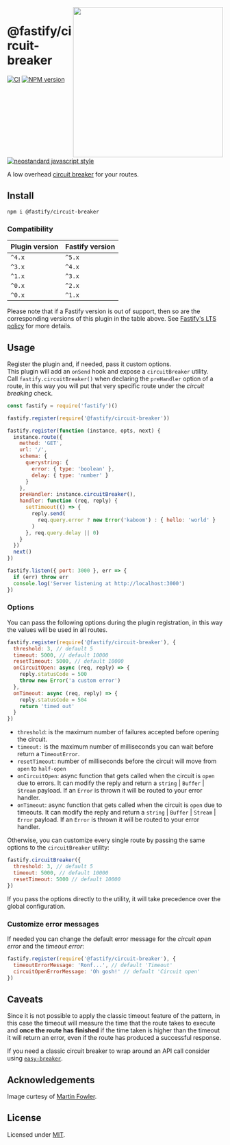<img align="right" width="350" height="auto" src="https://martinfowler.com/bliki/images/circuitBreaker/state.png">

# @fastify/circuit-breaker

[![CI](https://github.com/fastify/fastify-circuit-breaker/actions/workflows/ci.yml/badge.svg?branch=master)](https://github.com/fastify/fastify-circuit-breaker/actions/workflows/ci.yml)
[![NPM version](https://img.shields.io/npm/v/@fastify/circuit-breaker.svg?style=flat)](https://www.npmjs.com/package/@fastify/circuit-breaker)
[![neostandard javascript style](https://img.shields.io/badge/code_style-neostandard-brightgreen?style=flat)](https://github.com/neostandard/neostandard)

A low overhead [circuit breaker](https://martinfowler.com/bliki/CircuitBreaker.html) for your routes.

## Install
```
npm i @fastify/circuit-breaker
```

### Compatibility
| Plugin version | Fastify version |
| ---------------|-----------------|
| `^4.x`         | `^5.x`          |
| `^3.x`         | `^4.x`          |
| `^1.x`         | `^3.x`          |
| `^0.x`         | `^2.x`          |
| `^0.x`         | `^1.x`          |


Please note that if a Fastify version is out of support, then so are the corresponding versions of this plugin
in the table above.
See [Fastify's LTS policy](https://github.com/fastify/fastify/blob/main/docs/Reference/LTS.md) for more details.

## Usage
Register the plugin and, if needed, pass it custom options.<br>
This plugin will add an `onSend` hook and expose a `circuitBreaker` utility.<br>
Call `fastify.circuitBreaker()` when declaring the `preHandler` option of a route, in this way you will put that very specific route under the *circuit breaking* check.
```js
const fastify = require('fastify')()

fastify.register(require('@fastify/circuit-breaker'))

fastify.register(function (instance, opts, next) {
  instance.route({
    method: 'GET',
    url: '/',
    schema: {
      querystring: {
        error: { type: 'boolean' },
        delay: { type: 'number' }
      }
    },
    preHandler: instance.circuitBreaker(),
    handler: function (req, reply) {
      setTimeout(() => {
        reply.send(
          req.query.error ? new Error('kaboom') : { hello: 'world' }
        )
      }, req.query.delay || 0)
    }
  })
  next()
})

fastify.listen({ port: 3000 }, err => {
  if (err) throw err
  console.log('Server listening at http://localhost:3000')
})
```

### Options
You can pass the following options during the plugin registration, in this way the values will be used in all routes.
```js
fastify.register(require('@fastify/circuit-breaker'), {
  threshold: 3, // default 5
  timeout: 5000, // default 10000
  resetTimeout: 5000, // default 10000
  onCircuitOpen: async (req, reply) => {
    reply.statusCode = 500
    throw new Error('a custom error')
  },
  onTimeout: async (req, reply) => {
    reply.statusCode = 504
    return 'timed out'
  }
})
```
- `threshold`: is the maximum number of failures accepted before opening the circuit.
- `timeout:` is the maximum number of milliseconds you can wait before return a `TimeoutError`.
- `resetTimeout`: number of milliseconds before the circuit will move from `open` to `half-open`
- `onCircuitOpen`: async function that gets called when the circuit is `open` due to errors. It can modify the reply and return a `string` | `Buffer` | `Stream` payload.  If an `Error` is thrown it will be routed to your error handler.
- `onTimeout`: async function that gets called when the circuit is `open` due to timeouts.  It can modify the reply and return a `string` | `Buffer` | `Stream` | `Error` payload.  If an `Error` is thrown it will be routed to your error handler.

Otherwise, you can customize every single route by passing the same options to the `circuitBreaker` utility:
```js
fastify.circuitBreaker({
  threshold: 3, // default 5
  timeout: 5000, // default 10000
  resetTimeout: 5000 // default 10000
})
```
If you pass the options directly to the utility, it will take precedence over the global configuration.

### Customize error messages
If needed you can change the default error message for the *circuit open error* and the *timeout error*:
```js
fastify.register(require('@fastify/circuit-breaker'), {
  timeoutErrorMessage: 'Ronf...', // default 'Timeout'
  circuitOpenErrorMessage: 'Oh gosh!' // default 'Circuit open'
})
```

## Caveats
Since it is not possible to apply the classic timeout feature of the pattern, in this case the timeout will measure the time that the route takes to execute and **once the route has finished** if the time taken is higher than the timeout it will return an error, even if the route has produced a successful response.

If you need a classic circuit breaker to wrap around an API call consider using [`easy-breaker`](https://github.com/delvedor/easy-breaker).

## Acknowledgements
Image curtesy of [Martin Fowler](https://martinfowler.com/bliki/CircuitBreaker.html).

<a name="license"></a>
## License

Licensed under [MIT](./LICENSE).

